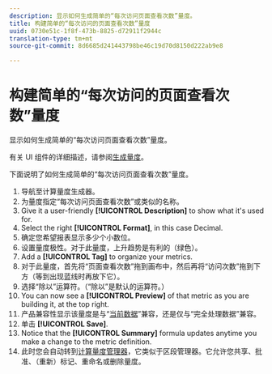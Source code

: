```yaml
---
description: 显示如何生成简单的“每次访问页面查看次数”量度。
title: 构建简单的“每次访问的页面查看次数”量度
uuid: 0730e51c-1f8f-473b-8825-d72911f2944c
translation-type: tm+mt
source-git-commit: 8d6685d241443798be46c19d70d8150d222ab9e8

---
```



# 构建简单的“每次访问的页面查看次数”量度

显示如何生成简单的“每次访问页面查看次数”量度。

有关 UI 组件的详细描述，请参阅[生成量度](/help/components/c-calcmetrics/c-workflow/cm-workflow/c-build-metrics/cm-build-metrics.md)。

下面说明了如何生成简单的“每次访问页面查看次数”量度。

1. 导航至计算量度生成器。
1. 为量度指定“每次访问页面查看次数”或类似的名称。
1. Give it a user-friendly **[!UICONTROL Description]** to show what it&#39;s used for.
1. Select the right **[!UICONTROL Format]**, in this case Decimal.
1. 确定您希望报表显示多少个小数位。
1. 设置量度极性。对于此量度，上升趋势是有利的（绿色）。
1. Add a **[!UICONTROL Tag]** to organize your metrics.
1. 对于此量度，首先将“页面查看次数”拖到画布中，然后再将“访问次数”拖到下方（等到出现蓝线时再放下它）。
1. 选择“除以”运算符。（“除以”是默认的运算符。）
1. You can now see a **[!UICONTROL Preview]** of that metric as you are building it, at the top right.
1. 产品兼容性显示该量度是与“[当前数据](https://docs.adobe.com/content/help/en/analytics/analyze/reports-analytics/current-data.html)”兼容，还是仅与“完全处理数据”兼容。
1. 单击 **[!UICONTROL Save]**.
1. Notice that the **[!UICONTROL Summary]** formula updates anytime you make a change to the metric definition.
1. 此时您会自动转到[计算量度管理器](/help/components/c-calcmetrics/c-workflow/cm-workflow/cm-manager.md)，它类似于区段管理器。它允许您共享、批准、（重新）标记、重命名或删除量度。

